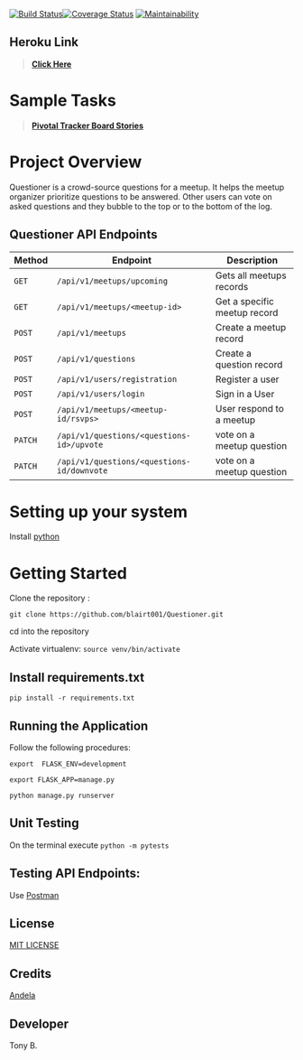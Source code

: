 [![Build Status](https://travis-ci.org/blairt001/Questioner.svg?branch=develop)](https://travis-ci.org/blairt001/Questioner)[![Coverage Status](https://coveralls.io/repos/github/blairt001/Questioner/badge.png?branch=develop)](https://coveralls.io/github/blairt001/Questioner?branch=develop&service=github)
[![Maintainability](https://api.codeclimate.com/v1/badges/2a72a608512cb9809c24/maintainability)](https://codeclimate.com/github/blairt001/Questioner/maintainability)


## Heroku Link
> **[Click Here](https://questioner-blair-heroku.herokuapp.com/)**

#  Sample Tasks
 
 >  **[Pivotal Tracker Board Stories](https://www.pivotaltracker.com/n/projects/2235680)**


# Project Overview
Questioner is a crowd-source questions for a meetup. It helps the meetup organizer prioritize questions to be answered. Other users can vote on asked questions and they bubble to the top or to the bottom of the log.

## Questioner API Endpoints

| Method        |       Endpoint                              |         Description                           |
| ------------- |       -------------                         |         -------------                         |
| `GET`         | `/api/v1/meetups/upcoming`                  |   Gets all meetups records                    |
| `GET`         | `/api/v1/meetups/<meetup-id>`               |   Get a specific meetup record                |
| `POST`        | `/api/v1/meetups`                           |   Create a meetup record                      |
| `POST`        | `/api/v1/questions`                         |   Create a question record                    |
| `POST`        | `/api/v1/users/registration`                |   Register a user                             |
| `POST`        | `/api/v1/users/login`                       |   Sign in a User                              |
| `POST`        | `/api/v1/meetups/<meetup-id/rsvps>`         |   User respond to a meetup                    |
| `PATCH`       | `/api/v1/questions/<questions-id>/upvote`   |   vote on a meetup question                   |
| `PATCH`       | `/api/v1/questions/<questions-id/downvote`  |   vote on a meetup question                   |



# Setting up your system

Install [python](https://www.python.org/downloads/)

# Getting Started

Clone the repository :

`git clone https://github.com/blairt001/Questioner.git`

cd into the repository

Activate virtualenv: `source venv/bin/activate`


## Install requirements.txt

```
pip install -r requirements.txt
```

## Running the Application

Follow the following procedures:

```
export  FLASK_ENV=development
```

```
export FLASK_APP=manage.py
```

```
python manage.py runserver
```

## Unit Testing
 On the terminal execute `python -m pytests`

## Testing API Endpoints:
Use [Postman](https://www.getpostman.com/downloads/)

## License
[MIT LICENSE](https://github.com/blairt001/Questioner/blob/develop/LICENSE)

## Credits
[Andela](https://andela.com/)

## Developer
Tony B.

